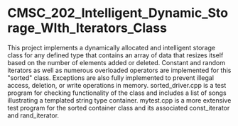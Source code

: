 # CMSC_202_Intelligent_Dynamic_Storage_WIth_Iterators_Class
This project implements a dynamically allocated and intelligent storage class for any defined type that contains an array of data that resizes itself based on the number of elements added or deleted. Constant and random iterators as well as numerous overloaded operators are implemented for this "sorted" class. Exceptions are also fully implemented to prevent illegal access, deletion, or write operations in memory.
sorted_driver.cpp is a test program for checking functionality of the class and includes a list of songs illustrating a templated string type container.
mytest.cpp is a more extensive test program for the sorted<T> container class and its associated const_iterator and rand_iterator.
